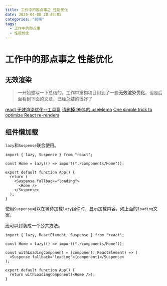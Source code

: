 ```yaml
---
title: 工作中的那点事之 性能优化
date: 2025-04-08 20:48:05
categories: "前端"
tags:
  - 工作中的那点事
  - 性能优化
---
```


# 工作中的那点事之 性能优化

## 无效渲染

> 一开始想写一下总结的，工作中重构项目用到了一些**无效渲染优化**。但是后面看到下面的文章，已经总结的很好了

[react 无效渲染优化--工具篇](https://www.cnblogs.com/echolun/p/17110031.html)
[请删掉 99%的 useMemo](https://zhuanlan.zhihu.com/p/678698481)
[One simple trick to optimize React re-renders](https://kentcdodds.com/blog/optimize-react-re-renders)

## 组件懒加载

`lazy`和`Suspense`联合使用。

```tsx
import { lazy, Suspense } from "react";

const Home = lazy(() => import("./components/Home"));

export default function App() {
  return (
    <Suspense fallback="loading">
      <Home />
    </Suspense>
  );
}
```

使用`Suspense`可以在等待加载`lazy`组件时，显示加载内容，如上面的`loading`文案。

还可以封装成一个公共方法。

```tsx
import { lazy, ReactElement, Suspense } from "react";

const Home = lazy(() => import("./components/Home"));

const withLoadingComponent = (component: ReactElement) => (
  <Suspense fallback="loading">{component}</Suspense>
);

export default function App() {
  return withLoadingComponent(<Home />);
}
```
